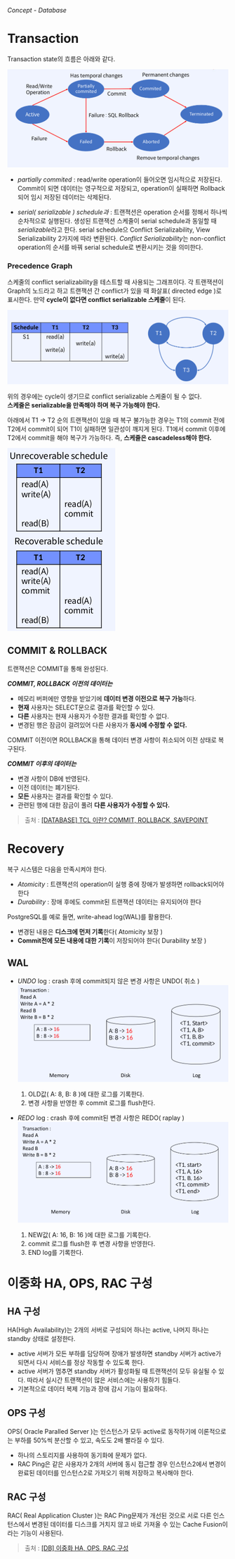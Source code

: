 *Concept - Database*

# Transaction
Transaction state의 흐름은 아래와 같다.

![Untitled](png/Untitled.png)

- *partially commited* : read/write operation이 들어오면 임시적으로 저장된다. Commit이 되면 데이터는 영구적으로 저장되고, operation이 실패하면 Rollback되어 임시 저장된 데이터는 삭제된다.

- *serial( serializable ) schedule과* : 트랜젹션은 operation 순서를 정해서 하나씩 순차적으로 실행된다. 생성된 트랜잭션 스케줄이 serial schedule과 동일할 때 *serializable*라고 한다. serial schedule으 Conflict Serializability, View Serializability 2가지에 따라 변환된다. *Conflict Serializability*는 non-conflict operation의 순서를 바꿔 serial schedule로 변환시키는 것을 의미한다.

### Precedence Graph

스케줄의 conflict serializability을 테스트할 때 사용되는 그래프이다. 각 트랜잭션이 Graph의 노드라고 하고 트랜잭션 간 conflict가 있을 때 화살표( directed edge )로 표시한다. 만약 **cycle이 없다면 conflict serializable 스케줄**이 된다. 

![Untitled](png/Untitled%203.png)

위의 경우에는 cycle이 생기므로 conflict serializable 스케줄이 될 수 없다.  
**스케줄은 serializable을 만족해야 하며 복구 가능해야 한다.**

아래에서 T1 → T2 순의 트랜잭션이 있을 때 복구 불가능한 경우는 T1의 commit 전에 T2에서 commit이 되어 T1이 실패하면 일관성이 깨지게 된다. T1에서 commit 이후에 T2에서 commit을 해야 복구가 가능하다. 즉, **스케줄은 cascadeless해야 한다.**  

![Untitled](png/Untitled%204.png)

## COMMIT & ROLLBACK
트랜잭션은 COMMIT을 통해 완성된다.

***COMMIT, ROLLBACK 이전의 데이터는***
- 메모리 버퍼에만 영향을 받았기에 **데이터 변경 이전으로 복구 가능**하다.
- **현재** 사용자는 SELECT문으로 결과를 확인할 수 있다.
- **다른** 사용자는 현재 사용자가 수정한 결과를 확인할 수 없다.
- 변경된 행은 잠금이 걸려있어 다른 사용자가 **동시에 수정할 수 없다.**

COMMIT 이전이면 ROLLBACK을 통해 데이터 변경 사항이 취소되어 이전 상태로 복구된다.

***COMMIT 이후의 데이터는***
- 변경 사항이 DB에 반영된다.
- 이전 데이터는 폐기된다.
- **모든** 사용자는 결과를 확인할 수 있다.
- 관련된 행에 대한 잠금이 풀려 **다른 사용자가 수정할 수 있다.**

> 출처 : [[DATABASE] TCL 이란? COMMIT, ROLLBACK, SAVEPOINT](https://mozi.tistory.com/209)

# Recovery
복구 시스템은 다음을 만족시켜야 한다.

- *Atomicity* : 트랜잭션의 operation이 실행 중에 장애가 발생하면 rollback되어야 한다
- *Durability* : 장애 후에도 commit된 트랜잭션 데이터는 유지되어야 한다

PostgreSQL를 예로 들면, write-ahead log(WAL)를 활용한다. 

- 변경된 내용은 **디스크에 먼저 기록**한다( Atomicity 보장 )
- **Commit전에 모든 내용에 대한 기록**이 저장되어야 한다( Durability 보장 )

## WAL

- *UNDO* log : crash 후에 commit되지 않은 변경 사항은 UNDO( 취소 )  
    ![Untitled](png/Untitled%205.png)

    1. OLD값( A: 8, B: 8 )에 대한 로그를 기록한다.
    2. 변경 사항을 반영한 후 commit 로그를 flush한다.

- *REDO* log : crash 후에 commit된 변경 사항은 REDO( raplay )  
    ![Untitled](png/Untitled%206.png)

    1. NEW값( A: 16, B: 16 )에 대한 로그를 기록한다.
    2. commit 로그를 flush한 후 변경 사항을 반영한다.
    3. END log를 기록한다.

# 이중화 HA, OPS, RAC 구성

## HA 구성 
HA(High Availability)는 2개의 서버로 구성되어 하나는 active, 나머지 하나는 standby 상태로 설정한다. 
- active 서버가 모든 부하를 담당하며 장애가 발생하면 standby 서버가 active가 되면서 다시 서비스를 정상 작동할 수 있도록 한다.
- active 서버가 멈추면 standby 서버가 활성화될 때 트랜잭션이 모두 유실될 수 있다. 따라서 실시간 트랜잭션이 많은 서비스에는 사용하기 힘들다.
- 기본적으로 데이터 복제 기능과 장애 감시 기능이 필요하다.

## OPS 구성
OPS( Oracle Paralled Server )는 인스턴스가 모두 active로 동작하기에 이론적으로는 부하를 50%씩 분산할 수 있고, 속도도 2배 빨라질 수 있다.
- 하나의 스토리지를 사용하여 동기화에 문제가 없다.
- RAC Ping은 같은 사용자가 2개의 서버에 동시 접근할 경우 인스턴스2에서 변경이 완료된 데이터를 인스턴스2로 가져오기 위해 저장하고 복사해야 한다.

## RAC 구성
RAC( Real Application Cluster )는 RAC Ping문제가 개선된 것으로 서로 다른 인스턴스에서 변경된 데이터를 디스크를 거치지 않고 바로 가져올 수 있는 Cache Fusion이라는 기능이 사용된다.

> 출처 : [[DB] 이중화 HA, OPS, RAC 구성](https://yoo-hyeok.tistory.com/120)